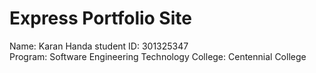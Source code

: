 # Express Portfolio Site
Name: Karan Handa
student ID: 301325347  
Program: Software Engineering Technology
College: Centennial College
